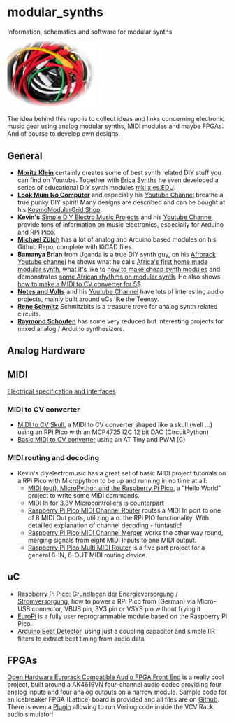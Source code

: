 # modular_synths
Information, schematics and software for modular synths

<img src="img/kabel_vignette_r.JPG" alt="cables" width="40%"/>

The idea behind this repo is to collect ideas and links concerning electronic music gear using analog modular synths, MIDI modules and maybe FPGAs. And of course to develop own designs.

## General
* [**Moritz Klein**](https://www.youtube.com/c/MoritzKlein0/videos) certainly creates some of best synth related DIY stuff you can find on Youtube. Together with [Erica Synths](https://www.ericasynths.lv/) he even developed a series of educational DIY synth modules [mki x es.EDU](https://www.ericasynths.lv/news/mki-x-esedu/).
* [**Look Mum No Computer**](https://www.lookmumnocomputer.com/) and especially his [Youtube Channel](https://www.youtube.com/@LOOKMUMNOCOMPUTER/videos) breathe a true punky DIY spirit!  Many designs are described and can be bought at his [KosmoModularGrid Shop](https://www.kosmodulargrid.com/).
* **Kevin's** [Simple DIY Electro Music Projects](https://diyelectromusic.wordpress.com) and his [Youtube Channel](https://www.youtube.com/c/SimpleDIYElectroMusicProjects) provide tons of information on music electronics, especially for Arduino and RPi Pico.
* [**Michael Zülch**](https://github.com/mzuelch/CATs-Eurosynth) has a lot of analog and Arduino based modules on his Github Repo, complete with KiCAD files.
* **Bamanya Brian** from Uganda is a true DIY synth guy, on his [Afrorack Youtube channel](https://www.youtube.com/channel/UCPfBqZQ2P8NqY7puxYzirtw) he shows what he calls [Africa's first home made modular synth](https://youtube.com/watch?v=ov2sEfUv1XY), what it's like to [how to make cheap synth modules](https://youtube.com/watch?v=eELTtd9Bv-k) and demonstrates [some African rhythms on modular synth](https://youtube.com/watch?v=RhWh21uvUZo). He also shows [how to make a MIDI to CV converter for 5$](https://youtube.com/watch?v=UYeJiPWZZNQ).
* [**Notes and Volts**](https://www.notesandvolts.com/) and his [Youtube Channel](https://www.youtube.com/c/NotesAndVolts) have lots of interesting audio projects, mainly built around uCs like the Teensy.
* [**Rene Schmitz**](https://www.schmitzbits.de/) Schmitzbits is a treasure trove for analog synth related circuits.
* [**Raymond Schouten**](www.rs-elc.nl) has some very reduced but interesting projects for mixed analog / Arduino synthesizers.

## Analog Hardware


## MIDI
[Electrical specification and interfaces](midi_phy.md)

### MIDI to CV converter
* [MIDI to CV Skull](https://learn.adafruit.com/circuitpython-midi-to-cv-skull), a MIDI to CV converter shaped like a skull (well ...) using an RPI Pico with an MCP4725 I2C 12 bit DAC (CircuitPython)
* [Basic MIDI to CV converter](https://www.hackster.io/janost/diy-good-ol-midi-to-cv-d0e2bf) using an AT Tiny and PWM (C)

### MIDI routing and decoding
* Kevin's diyelectromusic has a great set of basic MIDI project tutorials on a RPi Pico with Micropython to be up and running in no time at all:
  * [MIDI (out), MicroPython and the Raspberry Pi Pico](https://diyelectromusic.wordpress.com/2021/01/23/midi-micropython-and-the-raspberry-pi-pico/), a "Hello World" project to write some MIDI commands.
  * [MIDI In for 3.3V Microcontrollers](https://diyelectromusic.wordpress.com/2021/02/15/midi-in-for-3-3v-microcontrollers/) is counterpart
  * [Raspberry Pi Pico MIDI Channel Router](https://diyelectromusic.wordpress.com/2021/06/13/raspberry-pi-pico-midi-channel-router/) routes a MIDI In port to one of 8 MIDI Out ports, utilizing a.o. the RPi PIO functionality.  With detailled explanation of channel decoding - funtastic!
  * [Raspberry Pi Pico MIDI Channel Merger](https://diyelectromusic.wordpress.com/2021/12/19/raspberry-pi-pico-midi-channel-merger/) works the other way round, merging signals from eight MIDI Inputs to one MIDI output.
  * [Raspberry Pi Pico Multi MIDI Router](https://diyelectromusic.wordpress.com/2021/12/28/raspberry-pi-pico-multi-midi-router/) is a five part project for a general 6-IN, 6-OUT MIDI routing device.

## uC

* [Raspberry Pi Pico: Grundlagen der Energieversorgung / Stromversorgung](https://www.elektronik-kompendium.de/sites/raspberry-pi/2611061.htm), how to power a RPi Pico from (German) via Micro-USB connector, VBUS pin, 3V3 pin or VSYS pin without frying it
* [EuroPi](https://github.com/Allen-Synthesis/EuroPi) is a fully user reprogrammable module based on the Raspberry Pi Pico.
* [Arduino Beat Detector](https://projecthub.arduino.cc/mamifero/881c722e-1049-4d82-a91d-56f000ed7b60), using just a coupling capacitor and simple IIR filters to extract beat timing from audio data

## FPGAs

[Open Hardware Eurorack Compatible Audio FPGA Front End](https://hackaday.com/2023/02/13/an-open-hardware-eurorack-compatible-audio-fpga-front-end/) is a really cool project, built around a AK4619VN four-channel audio codec providing four analog inputs and four analog outputs on a narrow module. Sample code for an Icebreaker FPGA (Lattice) board is provided and all files are on [Github](https://github.com/schnommus/eurorack-pmod). There is even a [Plugin](https://github.com/schnommus/verilog-vcvrack) allowing to run Verilog code inside the VCV Rack audio simulator!
